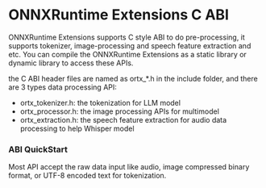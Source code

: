 # ONNXRuntime Extensions C ABI

ONNXRuntime Extensions supports C style ABI to do pre-processing, it supports tokenizer, image-processing and speech  feature extraction and etc. You can compile the ONNXRuntime Extensions as a static library or dynamic library to access these APIs.

the C ABI header files are named as ortx_*.h in the include folder, and there are 3 types data processing API:
- ortx_tokenizer.h: the tokenization for LLM model
- ortx_processor.h: the image processing APIs for multimodel
- ortx_extraction.h: the speech feature extraction for audio data processing to help Whisper model

### ABI QuickStart

Most API accept the raw data input like audio, image compressed binary format, or UTF-8 encoded text for tokenization. 

